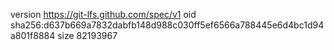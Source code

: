 version https://git-lfs.github.com/spec/v1
oid sha256:d637b669a7832dabfb148d988c030ff5ef6566a788445e6d4bc1d94a801f8884
size 82193967
